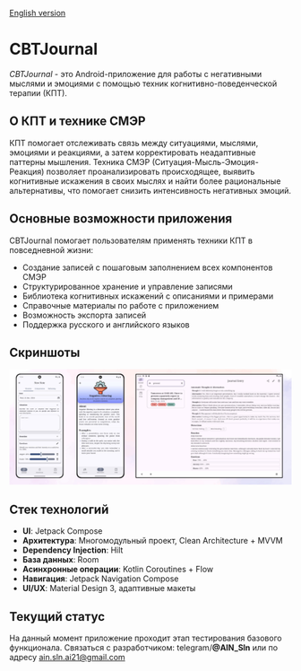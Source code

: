[English version](README.md)
# CBTJournal

*CBTJournal* - это Android-приложение для работы с негативными мыслями и эмоциями с помощью техник когнитивно-поведенческой терапии (КПТ).

## О КПТ и технике СМЭР

КПТ помогает отслеживать связь между ситуациями, мыслями, эмоциями и реакциями, а затем корректировать неадаптивные паттерны мышления. Техника СМЭР (Ситуация-Мысль-Эмоция-Реакция) позволяет проанализировать происходящее, выявить когнитивные искажения в своих мыслях и найти более рациональные альтернативы, что помогает снизить интенсивность негативных эмоций.

## Основные возможности приложения
CBTJournal помогает пользователям применять техники КПТ в повседневной жизни:
-   Создание записей с пошаговым заполнением всех компонентов СМЭР
-   Структурированное хранение и управление записями
-   Библиотека когнитивных искажений с описаниями и примерами
-   Справочные материалы по работе с приложением
-   Возможность экспорта записей
-   Поддержка русского и английского языков

## Скриншоты
![](screen.jpg)

## Стек технологий

-   **UI**: Jetpack Compose
-   **Архитектура**: Многомодульный проект, Clean Architecture + MVVM
-   **Dependency Injection**: Hilt
-   **База данных**: Room
-   **Асинхронные операции**: Kotlin Coroutines + Flow
-   **Навигация**: Jetpack Navigation Compose
-   **UI/UX**: Material Design 3, адаптивные макеты

## Текущий статус
На данный момент приложение проходит этап тестирования базового функционала.  Связаться с разработчиком: telegram/**@AIN_Sln** или по адресу [ain.sln.ai21@gmail.com](mailto:ain.sln.ai21@gmail.com)
